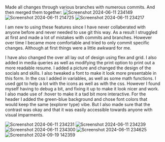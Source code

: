 Made all changes through various branches with numerous commits. And then merged them together:
![Screenshot 2024-06-11 234149](https://github.com/tomasGonz67/IS219HW4/assets/89033647/738b3a9b-140b-44b1-9f49-a9e5ee73bd91)
![Screenshot 2024-06-11 214725](https://github.com/tomasGonz67/IS219HW4/assets/89033647/c00968b7-cb13-4e76-8de0-f3affcff1c46)
![Screenshot 2024-06-11 234217](https://github.com/tomasGonz67/IS219HW4/assets/89033647/6ed2dfff-c734-40e5-b16d-122ea0d996fb)

I am new to using these features since I have never collaberated with anyone before and never needed to use git this way. As a result I struggled at first and made a lot of mistakes with commits and branches. However over time I became more comfortable and tried to only commit specific changes. Although at first things were a little awkward for me.

I have also changed the over all lay out of design using flex and grid. I also added in media queries as well as modifying the print option to print out a more readable resume. I added a picture and changed the design of the socials and skills. I also tweaked a font to make it look more presentable in this form. In the css I added in variables, as well as some math functions. I used gpt to help a lot with the icons as well as with the css. However I found myself having to debug a bit, and fixing it up to make it look nicer and work. I also made use of :hover to make it a tad bit more interactive. For the header I added the green-blue background and chose font colors that would keep the same (explorer type) vibe. But I also made sure that the contrast was okay and that it was easily accessible towards anyone with visual imparments.

![Screenshot 2024-06-11 234231](https://github.com/tomasGonz67/IS219HW4/assets/89033647/38b69fac-7c32-49ed-a95a-904474fda2ea)
![Screenshot 2024-06-11 234239](https://github.com/tomasGonz67/IS219HW4/assets/89033647/c2304e02-d7dd-4c15-b232-bbe25d8d6742)
![Screenshot 2024-06-11 234300](https://github.com/tomasGonz67/IS219HW4/assets/89033647/20db80fb-5a66-4dd4-8b5f-daa8bdd763e8)
![Screenshot 2024-06-11 234625](https://github.com/tomasGonz67/IS219HW4/assets/89033647/7f83a452-98a3-47b3-a937-cb3229177cce)
![Screenshot 2024-09-19 142359](https://github.com/user-attachments/assets/9c69308c-ade8-4ece-b0bd-cbb0813103ce)
